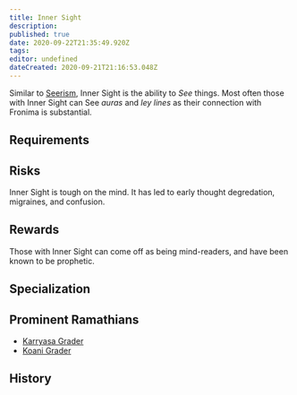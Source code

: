 ```yaml
---
title: Inner Sight
description: 
published: true
date: 2020-09-22T21:35:49.920Z
tags: 
editor: undefined
dateCreated: 2020-09-21T21:16:53.048Z
---
```


Similar to [Seerism](/trades/seerism), Inner Sight is the ability to *See* things. Most often those with Inner Sight can See *auras* and *ley lines* as their connection with Fronima is substantial.

## Requirements

## Risks

Inner Sight is tough on the mind. It has led to early thought degredation, migraines, and confusion.

## Rewards

Those with Inner Sight can come off as being mind-readers, and have been known to be prophetic.

## Specialization

## Prominent Ramathians

- [Karryasa Grader](/characters/karryasa-grader)
- [Koani Grader](/characters/koani-grader)

## History